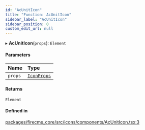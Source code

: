 ```yaml
---
id: "AcUnitIcon"
title: "Function: AcUnitIcon"
sidebar_label: "AcUnitIcon"
sidebar_position: 0
custom_edit_url: null
---
```


▸ **AcUnitIcon**(`props`): `Element`

#### Parameters

| Name | Type |
| :------ | :------ |
| `props` | [`IconProps`](../types/IconProps.md) |

#### Returns

`Element`

#### Defined in

[packages/firecms_core/src/icons/components/AcUnitIcon.tsx:3](https://github.com/FireCMSco/firecms/blob/d45f3739/packages/firecms_core/src/icons/components/AcUnitIcon.tsx#L3)
